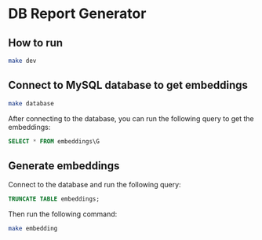 # DB Report Generator

## How to run
```bash
make dev
```

## Connect to MySQL database to get embeddings
```bash
make database
```

After connecting to the database, you can run the following query to get the embeddings:
```sql
SELECT * FROM embeddings\G
```

## Generate embeddings
Connect to the database and run the following query:
```sql
TRUNCATE TABLE embeddings;
```

Then run the following command:
```bash
make embedding
```